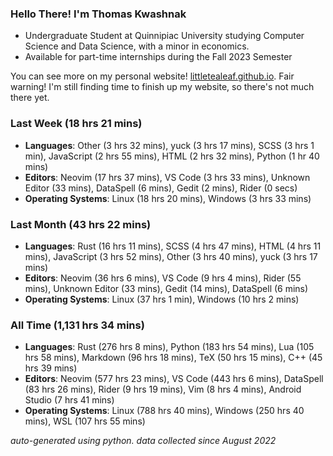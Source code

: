 
### Hello There! I'm Thomas Kwashnak

- Undergraduate Student at Quinnipiac University studying Computer Science and Data Science, with a minor in economics.
- Available for part-time internships during the Fall 2023 Semester

You can see more on my personal website! [littletealeaf.github.io](https://littletealeaf.github.io). Fair warning! I'm still finding time to finish up my website, so there's not much there yet.

### Last Week (18 hrs 21 mins)
- **Languages**: Other (3 hrs 32 mins), yuck (3 hrs 17 mins), SCSS (3 hrs 1 min), JavaScript (2 hrs 55 mins), HTML (2 hrs 32 mins), Python (1 hr 40 mins)
- **Editors**: Neovim (17 hrs 37 mins), VS Code (3 hrs 33 mins), Unknown Editor (33 mins), DataSpell (6 mins), Gedit (2 mins), Rider (0 secs)
- **Operating Systems**: Linux (18 hrs 20 mins), Windows (3 hrs 33 mins)
    
### Last Month (43 hrs 22 mins)
- **Languages**: Rust (16 hrs 11 mins), SCSS (4 hrs 47 mins), HTML (4 hrs 11 mins), JavaScript (3 hrs 52 mins), Other (3 hrs 40 mins), yuck (3 hrs 17 mins)
- **Editors**: Neovim (36 hrs 6 mins), VS Code (9 hrs 4 mins), Rider (55 mins), Unknown Editor (33 mins), Gedit (14 mins), DataSpell (6 mins)
- **Operating Systems**: Linux (37 hrs 1 min), Windows (10 hrs 2 mins)
    
### All Time (1,131 hrs 34 mins)
- **Languages**: Rust (276 hrs 8 mins), Python (183 hrs 54 mins), Lua (105 hrs 58 mins), Markdown (96 hrs 18 mins), TeX (50 hrs 15 mins), C++ (45 hrs 39 mins)
- **Editors**: Neovim (577 hrs 23 mins), VS Code (443 hrs 6 mins), DataSpell (83 hrs 26 mins), Rider (9 hrs 19 mins), Vim (8 hrs 4 mins), Android Studio (7 hrs 41 mins)
- **Operating Systems**: Linux (788 hrs 40 mins), Windows (250 hrs 40 mins), WSL (107 hrs 55 mins)
    

*auto-generated using python. data collected since August 2022*
